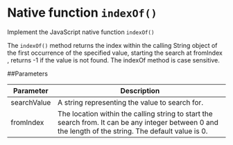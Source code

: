 
# Native function `indexOf()`

Implement the JavaScript native function `indexOf()`

The `indexOf()` method returns the index within the calling String object of the first occurrence of the specified value, starting the search at fromIndex , returns -1 if the value is not found. The indexOf method is case sensitive.

##Parameters

| Parameter | Description |
|-----------|-------------|
| searchValue | A string representing the value to search for. |
| fromIndex | The location within the calling string to start the search from. It can be any integer between 0 and the length of the string. The default value is 0. |